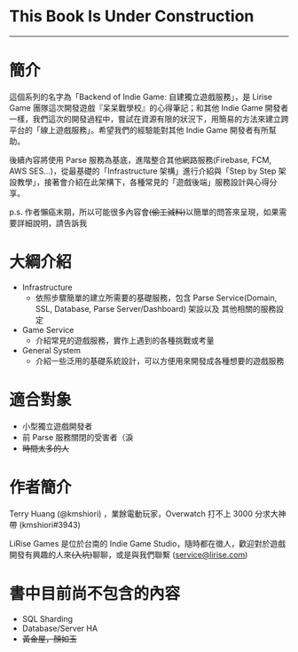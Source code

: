 # This Book Is Under Construction

---

# 簡介

這個系列的名字為「Backend of Indie Game: 自建獨立遊戲服務」，是 Lirise Game 團隊這次開發遊戲『呆呆戰學校』的心得筆記；和其他 Indie Game 開發者一樣，我們這次的開發過程中，嘗試在資源有限的狀況下，用簡易的方法來建立跨平台的「線上遊戲服務」。希望我們的經驗能對其他 Indie Game  開發者有所幫助。

後續內容將使用 Parse 服務為基底，進階整合其他網路服務\(Firebase, FCM, AWS SES...\)，從最基礎的「Infrastructure 架構」進行介紹與「Step by Step 架設教學」，接著會介紹在此架構下，各種常見的「遊戲後端」服務設計與心得分享。

p.s. 作者懶癌末期，所以可能很多內容會~~\(偷工減料\)~~以簡單的問答來呈現，如果需要詳細說明，請告訴我

# 大綱介紹

* Infrastructure
  * 依照步驟簡單的建立所需要的基礎服務，包含 Parse Service\(Domain, SSL, Database, Parse Server/Dashboard\) 架設以及  其他相關的服務設定
* Game Service
  * 介紹常見的遊戲服務，實作上遇到的各種挑戰或考量
* General System
  * 介紹一些泛用的基礎系統設計，可以方便用來開發成各種想要的遊戲服務

# 適合對象

* 小型獨立遊戲開發者
* 前 Parse 服務關閉的受害者（淚
* ~~時間太多的人~~

# 作者簡介

Terry Huang \(@kmshiori\) ，業餘電動玩家，Overwatch 打不上 3000 分求大神帶 \(kmshiori\#3943\)

LiRise Games 是位於台南的 Indie Game Studio，隨時都在徵人，歡迎對於遊戲開發有興趣的人來~~\(入坑\)~~聊聊，或是與我們聯繫 \([service@lirise.com](mailto:service@lirise.com)\)

# 書中目前尚不包含的內容

* SQL Sharding
* Database/Server HA
* ~~黃金屋，顏如玉~~



